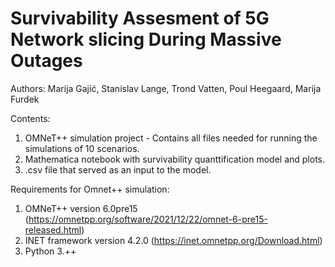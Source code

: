 
# Survivability Assesment of 5G Network slicing During Massive Outages
Authors: Marija Gajić, Stanislav Lange, Trond Vatten, Poul Heegaard, Marija Furdek

Contents: 
1. OMNeT++ simulation project - Contains all files needed for running the simulations of 10 scenarios.
2. Mathematica notebook with survivability quanttification model and plots. 
3. .csv file that served as an input to the model.

Requirements for Omnet++ simulation:

1. OMNeT++ version 6.0pre15 (https://omnetpp.org/software/2021/12/22/omnet-6-pre15-released.html)
2. INET framework version 4.2.0 (https://inet.omnetpp.org/Download.html)
3. Python 3.++
